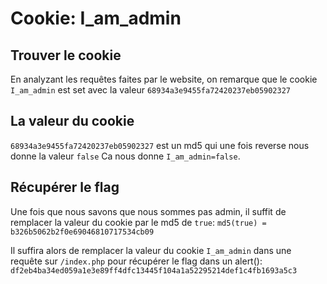 # Cookie: I_am_admin

## Trouver le cookie

En analyzant les requêtes faites par le website, on remarque que le cookie `I_am_admin` est set avec la valeur `68934a3e9455fa72420237eb05902327`

## La valeur du cookie

`68934a3e9455fa72420237eb05902327` est un md5 qui une fois reverse nous donne la valeur `false`
Ca nous donne `I_am_admin=false`.

## Récupérer le flag

Une fois que nous savons que nous sommes pas admin, il suffit de remplacer la valeur du cookie par le md5 de `true`:
`md5(true) = b326b5062b2f0e69046810717534cb09`

Il suffira alors de remplacer la valeur du cookie `I_am_admin` dans une requête sur `/index.php` pour récupérer le flag dans un alert(): `df2eb4ba34ed059a1e3e89ff4dfc13445f104a1a52295214def1c4fb1693a5c3`

